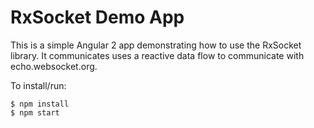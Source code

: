 # RxSocket Demo App

This is a simple Angular 2 app demonstrating how to use the RxSocket library.
It communicates uses a reactive data flow to communicate with echo.websocket.org.

To install/run:

    $ npm install
    $ npm start
